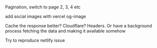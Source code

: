 
Pagination, switch to page 2, 3, 4 etc


add social images with vercel og-image

Cache the response better? Cloudflare? Headers. Or have a background process fetching the data and making it available somehow

Try to reproduce netlify issue